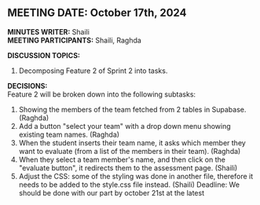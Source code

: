 ## **MEETING DATE:** October 17th, 2024  
**MINUTES WRITER:** Shaili  
**MEETING PARTICIPANTS:** Shaili, Raghda

**DISCUSSION TOPICS:**
  1. Decomposing Feature 2 of Sprint 2 into tasks. 
  
**DECISIONS:**  
Feature 2 will be broken down into the following subtasks: 
1. Showing the members of the team fetched from 2 tables in Supabase. (Raghda)
2. Add a button "select your team" with a drop down menu showing existing team names. (Raghda)
3. When the student inserts their team name, it asks which member they want to evaluate (from a list of the members in their team). (Raghda)
4. When they select a team member's name, and then click on the "evaluate button", it redirects them to the assessment page. (Shaili)
5. Adjust the CSS: some of the styling was done in another file, therefore it needs to be added to the style.css file instead. (Shaili)
Deadline: We should be done with our part by october 21st at the latest


